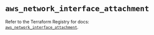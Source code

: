 # `aws_network_interface_attachment`

Refer to the Terraform Registry for docs: [`aws_network_interface_attachment`](https://registry.terraform.io/providers/hashicorp/aws/3.76.1/docs/resources/network_interface_attachment).
